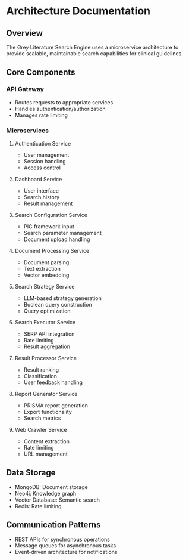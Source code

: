 # Architecture Documentation

## Overview
The Grey Literature Search Engine uses a microservice architecture to provide scalable, maintainable search capabilities for clinical guidelines.

## Core Components

### API Gateway
- Routes requests to appropriate services
- Handles authentication/authorization
- Manages rate limiting

### Microservices
1. Authentication Service
   - User management
   - Session handling
   - Access control

2. Dashboard Service
   - User interface
   - Search history
   - Result management

3. Search Configuration Service
   - PIC framework input
   - Search parameter management
   - Document upload handling

4. Document Processing Service
   - Document parsing
   - Text extraction
   - Vector embedding

5. Search Strategy Service
   - LLM-based strategy generation
   - Boolean query construction
   - Query optimization

6. Search Executor Service
   - SERP API integration
   - Rate limiting
   - Result aggregation

7. Result Processor Service
   - Result ranking
   - Classification
   - User feedback handling

8. Report Generator Service
   - PRISMA report generation
   - Export functionality
   - Search metrics

9. Web Crawler Service
   - Content extraction
   - Rate limiting
   - URL management

## Data Storage
- MongoDB: Document storage
- Neo4j: Knowledge graph
- Vector Database: Semantic search
- Redis: Rate limiting

## Communication Patterns
- REST APIs for synchronous operations
- Message queues for asynchronous tasks
- Event-driven architecture for notifications
